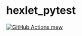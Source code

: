 # hexlet_pytest
[![GitHub Actions mew](https://github.com/SizNi/hexlet_pytest/actions/workflows/github-actions-demo.yml/badge.svg?branch=github-actions-1)](https://github.com/SizNi/hexlet_pytest/actions/workflows/github-actions-demo.yml)
